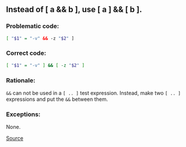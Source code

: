 ## Instead of [ a && b ], use [ a ] && [ b ].

### Problematic code:

```sh
[ "$1" = "-v" && -z "$2" ]
```

### Correct code:

```sh
[ "$1" = "-v" ] && [ -z "$2" ]
```

### Rationale:

`&&` can not be used in a `[ .. ]` test expression. Instead, make two `[ .. ]` expressions and put the `&&` between them.

### Exceptions:

None.

[Source](https://github.com/koalaman/shellcheck/wiki/SC2107)

